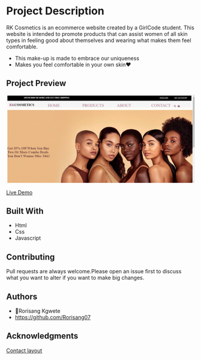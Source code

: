 # Project Description
RK Cosmetics is an ecommerce website created by a GirlCode student. This website is intended to promote products that can assist women of all skin types in feeling good about themselves and wearing what makes them feel comfortable.
* This make-up is made to embrace our uniqueness
* Makes you feel comfortable in your own skin❤
## Project Preview

![Project Screenshot](images/screenshot.PNG)

[Live Demo](https://rorisang07.github.io/Beautyline/)

## Built With
 * Html
 * Css
 * Javascript
## Contributing
Pull requests are always welcome.Please open an issue first to discuss what you want to alter if you want to make big changes.

## Authors
* 👤Rorisang Kgwete
* https://github.com/Rorisang07

## Acknowledgments
[Contact layout](https://www.youtube.com/watch?v=rpujWVkmiPE&ab_channel=TrueCoder)
